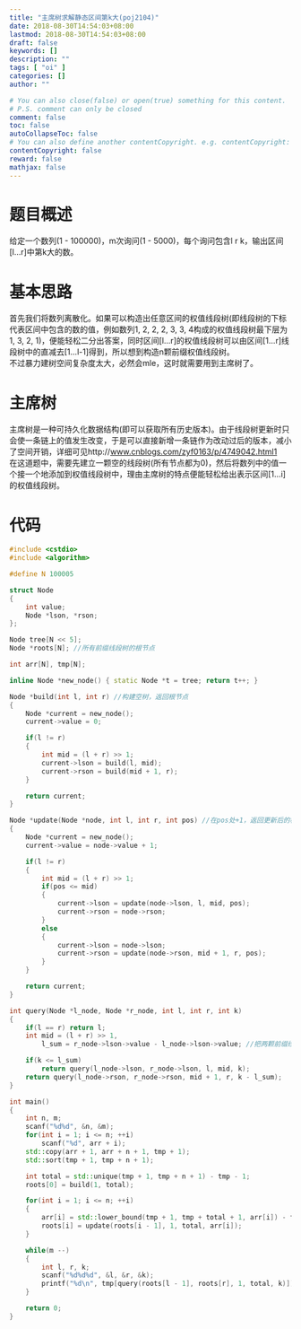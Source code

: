 ```yaml
---
title: "主席树求解静态区间第k大(poj2104)"
date: 2018-08-30T14:54:03+08:00
lastmod: 2018-08-30T14:54:03+08:00
draft: false
keywords: []
description: ""
tags: [ "oi" ]
categories: []
author: ""

# You can also close(false) or open(true) something for this content.
# P.S. comment can only be closed
comment: false
toc: false
autoCollapseToc: false
# You can also define another contentCopyright. e.g. contentCopyright: "This is another copyright."
contentCopyright: false
reward: false
mathjax: false
---
```


# 题目概述
给定一个数列(1 - 100000)，m次询问(1 - 5000)，每个询问包含l r k，输出区间[l...r]中第k大的数。

# 基本思路
首先我们将数列离散化。如果可以构造出任意区间的权值线段树(即线段树的下标代表区间中包含的数的值，例如数列1, 2, 2, 2, 3, 3, 4构成的权值线段树最下层为1, 3, 2, 1)，便能轻松二分出答案，同时区间[l...r]的权值线段树可以由区间[1...r]线段树中的直减去[1...l-1]得到，所以想到构造n颗前缀权值线段树。  
不过暴力建树空间复杂度太大，必然会mle，这时就需要用到主席树了。

# 主席树
主席树是一种可持久化数据结构(即可以获取所有历史版本)。由于线段树更新时只会使一条链上的值发生改变，于是可以直接新增一条链作为改动过后的版本，减小了空间开销，详细可见http://www.cnblogs.com/zyf0163/p/4749042.html1  
在这道题中，需要先建立一颗空的线段树(所有节点都为0)，然后将数列中的值一个接一个地添加到权值线段树中，理由主席树的特点便能轻松给出表示区间[1...i]的权值线段树。

# 代码
```cpp
#include <cstdio>
#include <algorithm>

#define N 100005

struct Node
{
	int value;
	Node *lson, *rson;
};

Node tree[N << 5];
Node *roots[N]; //所有前缀线段树的根节点

int arr[N], tmp[N];

inline Node *new_node() { static Node *t = tree; return t++; }

Node *build(int l, int r) //构建空树，返回根节点
{
	Node *current = new_node();
	current->value = 0;

	if(l != r)
	{
		int mid = (l + r) >> 1;
		current->lson = build(l, mid);
		current->rson = build(mid + 1, r);
	}

	return current;
}

Node *update(Node *node, int l, int r, int pos) //在pos处+1，返回更新后的根节点
{
	Node *current = new_node();
	current->value = node->value + 1;

	if(l != r)
	{
		int mid = (l + r) >> 1;
		if(pos <= mid)
		{
			current->lson = update(node->lson, l, mid, pos);
			current->rson = node->rson;
		}
		else
		{
			current->lson = node->lson;
			current->rson = update(node->rson, mid + 1, r, pos);
		}
	}

	return current;
}

int query(Node *l_node, Node *r_node, int l, int r, int k)
{
	if(l == r) return l;
	int mid = (l + r) >> 1, 
		l_sum = r_node->lson->value - l_node->lson->value; //把两颗前缀线段树的值相减得到区间线段树上的值

	if(k <= l_sum)
		return query(l_node->lson, r_node->lson, l, mid, k);
	return query(l_node->rson, r_node->rson, mid + 1, r, k - l_sum);
}

int main()
{
	int n, m;
	scanf("%d%d", &n, &m);
	for(int i = 1; i <= n; ++i)
		scanf("%d", arr + i);
	std::copy(arr + 1, arr + n + 1, tmp + 1);
	std::sort(tmp + 1, tmp + n + 1);

	int total = std::unique(tmp + 1, tmp + n + 1) - tmp - 1;
	roots[0] = build(1, total);

	for(int i = 1; i <= n; ++i)
	{
		arr[i] = std::lower_bound(tmp + 1, tmp + total + 1, arr[i]) - tmp; //离散化
		roots[i] = update(roots[i - 1], 1, total, arr[i]);
	}

	while(m --)
	{
		int l, r, k;
		scanf("%d%d%d", &l, &r, &k);
		printf("%d\n", tmp[query(roots[l - 1], roots[r], 1, total, k)]);
	}

	return 0;
}
```
